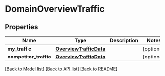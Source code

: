 # DomainOverviewTraffic

## Properties
Name | Type | Description | Notes
------------ | ------------- | ------------- | -------------
**my_traffic** | [**OverviewTrafficData**](OverviewTrafficData.md) |  | [optional] 
**competitor_traffic** | [**OverviewTrafficData**](OverviewTrafficData.md) |  | [optional] 

[[Back to Model list]](../README.md#documentation-for-models) [[Back to API list]](../README.md#documentation-for-api-endpoints) [[Back to README]](../README.md)

